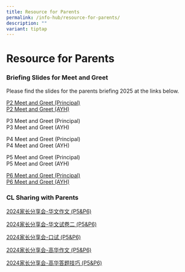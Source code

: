 ```yaml
---
title: Resource for Parents
permalink: /info-hub/resource-for-parents/
description: ""
variant: tiptap
---
```

<h1>Resource for Parents</h1>
<h3>Briefing Slides for Meet and Greet</h3>
<p>Please find the slides for the parents briefing 2025 at the links below.</p>
<p><a href="/files/P2_Meet___Greet_2025__Principal_.pdf" rel="noopener noreferrer nofollow" target="_blank">P2 Meet and Greet (Principal) </a>
<br><a href="/files/P2_Meet___Greet_2025__AYH_.pdf" rel="noopener noreferrer nofollow" target="_blank">P2 Meet and Greet (AYH)</a>
</p>
<p>P3 Meet and Greet (Principal)
<br>P3 Meet and Greet (AYH)</p>
<p>P4 Meet and Greet (Principal)
<br>P4 Meet and Greet (AYH)</p>
<p>P5 Meet and Greet (Principal)
<br>P5 Meet and Greet (AYH)</p>
<p><a href="/files/P6_Meet___Greet_2025__Principal_.pdf" rel="noopener noreferrer nofollow" target="_blank">P6 Meet and Greet (Principal)</a> 
<br><a href="/files/P6_Meet___Greet_2025__AYH_.pdf" rel="noopener noreferrer nofollow" target="_blank">P6 Meet and Greet (AYH)</a>
</p>
<p></p>
<h3>CL Sharing with Parents</h3>
<p><a href="/files/2024____________P5_P6_.pdf" rel="noopener noreferrer nofollow" target="_blank">2024家长分享会-华文作文 (P5&amp;P6)</a>
</p>
<p><a href="/files/2024_____________P5_P6_.pdf" rel="noopener noreferrer nofollow" target="_blank">2024家长分享会-华文试卷二 (P5&amp;P6)</a>
</p>
<p><a href="/files/2024__________P5_P6_.pdf" rel="noopener noreferrer nofollow" target="_blank">2024家长分享会-口试 (P5&amp;P6)</a>
</p>
<p><a href="/files/2024____________P5_P6_2.pdf" rel="noopener noreferrer nofollow" target="_blank">2024家长分享会-高华作文 (P5&amp;P6)</a>
</p>
<p><a href="/files/2024______________P5_P6_.pdf" rel="noopener noreferrer nofollow" target="_blank">2024家长分享会-高华答题技巧 (P5&amp;P6)</a>
</p>
<p></p>